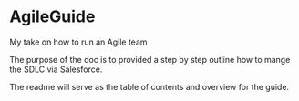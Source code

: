 # AgileGuide
My take on how to run an Agile team

The purpose of the doc is to provided a step by step outline how to mange the SDLC via Salesforce. 

The readme will serve as the table of contents and overview for the guide. 


